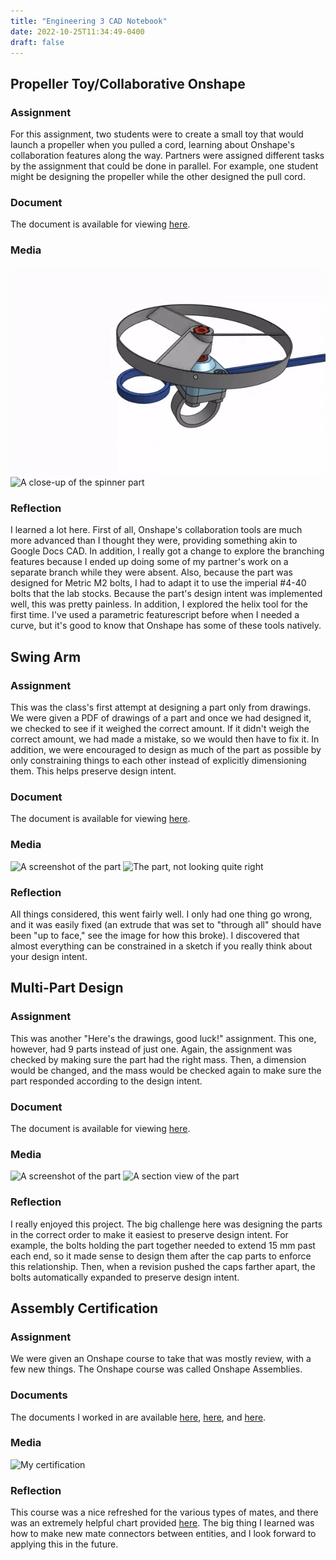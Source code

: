 ```yaml
---
title: "Engineering 3 CAD Notebook"
date: 2022-10-25T11:34:49-0400
draft: false
---
```

## Propeller Toy/Collaborative Onshape
### Assignment
For this assignment, two students were to create a small toy that would launch a propeller when you
pulled a cord, learning about Onshape's collaboration features along the way. Partners were assigned
different tasks by the assignment that could be done in parallel. For example, one student might be
designing the propeller while the other designed the pull cord.
### Document
The document is available for viewing [here](https://cvilleschools.onshape.com/documents/28913ae2144b614eeb24c495/w/1f8daf7a81eecfe2384f967e/e/f1940db3c9019138372953fc?renderMode=0&uiState=6357f406d023a50894606873).
### Media
![An animation of the toy](/docs/propdemo.gif "An animation of the key being pulled")
![A close-up of the spinner part](/docs/helix.png "The spinner part, which holds the prop on. Note the highlighted helix, which defines the groove the prop rests in.")
### Reflection
I learned a lot here. First of all, Onshape's collaboration tools are much more advanced than I thought they were, providing something akin to Google Docs CAD. In addition, I really got a change to explore the branching features because I ended up doing some of my partner's work on a separate branch while they were absent. Also, because the part was designed for Metric M2 bolts, I had to adapt it to  use the imperial #4-40 bolts that the lab stocks. Because the part's design intent was implemented well, this was pretty painless. In addition, I explored the helix tool for the first time. I've used a parametric featurescript before when I needed a curve, but it's good to know that Onshape has some of these tools natively.
## Swing Arm
### Assignment
This was the class's first attempt at designing a part only from drawings. We were given a PDF of drawings of a part and once we had designed it, we checked to see if it weighed the correct amount. If it didn't weigh the correct amount, we had made a mistake, so we would then have to fix it. In addition, we were encouraged to design as much of the part as possible by only constraining things to each other instead of explicitly dimensioning them. This helps preserve design intent.
### Document
The document is available for viewing [here](https://cvilleschools.onshape.com/documents/2b2aafa427dfcb0424d54032/w/95d27a735581fd5fcf29e4b5/e/b58931bb013e6270ef59e632?renderMode=0&uiState=6357fc5a7381901e6cad6dda).
### Media
![A screenshot of the part](/docs/swing_arm.png "An image of the full part.")
![The part, not looking quite right](/docs/broken_swing_arm.png "The bottom hole was set to “through all”, causing the extra hole in the top.")
### Reflection
All things considered, this went fairly well. I only had one thing go wrong, and it was easily fixed (an extrude that was set to "through all" should have been "up to face," see the image for how this broke). I discovered that almost everything can be constrained in a sketch if you really think about your design intent.
## Multi-Part Design
### Assignment
This was another "Here's the drawings, good luck!" assignment. This one, however, had 9 parts instead of just one. Again, the assignment was checked by making sure the part had the right mass. Then, a dimension would be changed, and the mass would be checked again to make sure the part responded according to the design intent.
### Document
The document is available for viewing [here](https://cvilleschools.onshape.com/documents/ed3c96f86e2a8535b5e9c77b/w/da4a5a12cce6f82fbe864f02/e/842bff9739f4eecb64808e88?renderMode=0&uiState=6358002ab7948a2d7b5ab2d2).
### Media
![A screenshot of the part](/docs/multipart.png "An image of the full part.")
![A section view of the part](/docs/multipart_section.png "A cross-section of the part. Note the plunger in the middle of the cylinder.")
### Reflection
I really enjoyed this project. The big challenge here was designing the parts in the correct order to make it easiest to preserve design intent. For example, the bolts holding the part together needed to extend 15 mm past each end, so it made sense to design them after the cap parts to enforce this relationship. Then, when a revision pushed the caps farther apart, the bolts automatically expanded to preserve design intent.
## Assembly Certification
### Assignment
We were given an Onshape course to take that was mostly review, with a few new things. The Onshape course was called Onshape Assemblies.
### Documents
The documents I worked in are available [here](https://cvilleschools.onshape.com/documents/98865048963a626fb957a070/w/c3648ca7bc4d541dbb98e8cf/e/d31e6c54f34819af53c38c06?renderMode=0&uiState=636bd6b14fc2c0216060919c), [here](https://cvilleschools.onshape.com/documents/4fda189f4ac251f4cc702242/w/39f9b49e0d3257bf430e0aae/e/f992ff64faeb9f62b945c37f?renderMode=0&uiState=636bd6bb141932307e323fdf), and [here](https://cvilleschools.onshape.com/documents/36902ce982bb8ecf85415c60/w/23049a0c82c7ce8fecea785d/e/9c485068c1c0c8d823f79ba9?renderMode=0&uiState=636bd6c6e59a127e33e108d0).
### Media
![My certification](/docs/assemblycert.png "My certification.")
### Reflection
This course was a nice refreshed for the various types of mates, and there was an extremely helpful chart provided [here](https://learn.onshape.com/learn/course/fundamentals-onshape-assemblies/mating-assembly-components/onshape-mate-types?page=3). The big thing I learned was how to make new mate connectors between entities, and I look forward to applying this in the future.
